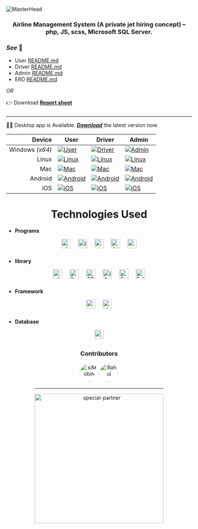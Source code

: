 ![MasterHead](https://github.com/siMobin/Project_AirlineManagement/assets/102217786/36397d92-668c-4636-94ca-0997fe596bb0)

<!-- <h3 align=center>Airline Management System</h3> -->
<h3 align=center>Airline Management System (A private jet hiring concept) – php, JS, scss, Microsoft SQL Server.</h3>

### _See_ 👀

- User [README.md](./user/README.md)
- Driver [README.md](./drivers/README.md)
- Admin [README.md](./admin/README.md)
- ERD [README.md](./database/README.md)

_OR_

👉 Download **[Report sheet](https://googrlDrivePDFLink)**

###

###

<hr>

🎉🍾 Desktop app is Available. **_[Download](https://github.com/siMobin/Project_AirlineManagement/releases/latest)_** the latest version now.

<div align="center">

|          Device | User                                                                         | Driver                                                                       | Admin                                                                                                                              |
| --------------: | ---------------------------------------------------------------------------- | ---------------------------------------------------------------------------- | ---------------------------------------------------------------------------------------------------------------------------------- |
| Windows _(x64)_ | [![User](https://img.shields.io/badge/coming%20soon-yellow)](#)              | [![Driver](https://img.shields.io/badge/coming%20soon-yellow)](#)            | [![Admin](https://img.shields.io/badge/Latest-1.2.082-blue)](https://github.com/siMobin/Project_AirlineManagement/releases/latest) |
|           Linux | [![Linux](https://img.shields.io/badge/no%20information%20available-red)](#) | [![Linux](https://img.shields.io/badge/no%20information%20available-red)](#) | [![Linux](https://img.shields.io/badge/coming%20soon-yellow)](#)                                                                   |
|             Mac | [![Mac](https://img.shields.io/badge/coming%20soon-yellow)](#)               | [![Mac](https://img.shields.io/badge/coming%20soon-yellow)](#)               | [![Mac](https://img.shields.io/badge/coming%20soon-yellow)](#)                                                                     |
|         Android | [![Android](https://img.shields.io/badge/coming%20soon-yellow)](#)           | [![Android](https://img.shields.io/badge/coming%20soon-yellow)](#)           | [![Android](https://img.shields.io/badge/no%20information%20available-red)](#)                                                     |
|             iOS | [![iOS](https://img.shields.io/badge/coming%20soon-yellow)](#)               | [![iOS](https://img.shields.io/badge/coming%20soon-yellow)](#)               | [![iOS](https://img.shields.io/badge/no%20information%20available-red)](#)                                                         |

</div>

###

###

<h1 align=center>Technologies Used</h1>

- **Programs**
<div align="center">
  <img src="https://img.shields.io/badge/PHP-777BB4?logo=php&logoColor=black&style=for-the-badge" height="25" alt="php logo"  />
  <img width="12" />
  <img src="https://img.shields.io/badge/JavaScript-F7DF1E?logo=javascript&logoColor=black&style=for-the-badge" height="25" alt="javascript logo"  />
  <img width="12" />
  <img src="https://img.shields.io/badge/Sass-CC6699?logo=sass&logoColor=black&style=for-the-badge" height="25" alt="sass logo"  />
  <img width="12" />
  <img src="https://img.shields.io/badge/HTML5-E34F26?logo=html5&logoColor=white&style=for-the-badge" height="25" alt="html5 logo"  />
  <img width="12" />
  <img src="https://img.shields.io/badge/CSS3-1572B6?logo=css3&logoColor=white&style=for-the-badge" height="25" alt="css3 logo"  />

</div>

###

- **library**

<div align="center">
  <img src="https://img.shields.io/badge/Chart.js-1572B6?logo=chart.js&logoColor=pink&style=for-the-badge" height="25" alt="chart js logo"  />
  <img width="12" />
  <img src="https://img.shields.io/badge/Swiper.js-2B2E3A?logo=swiper&logoColor=1572B6&style=for-the-badge" height="25" alt="Swiper js"  />
  <img width="12" />
  <img src="https://img.shields.io/badge/FPDF-ffbf74?logo=php&logoColor=2B2E3A&style=for-the-badge" height="25" alt="FPDF logo"  />
  <img width="12" />
  <img src="https://img.shields.io/badge/jQuery-0769AD?logo=jquery&logoColor=white&style=for-the-badge" height="25" alt="jQuery logo" />
  <img width="12" />
  <img src="https://img.shields.io/badge/Font%20Awesome-339AF0?logo=font-awesome&logoColor=white&style=for-the-badge" height="25" alt="Font Awesome logo"  />
  <img width="12" />
  <img src="https://img.shields.io/badge/%F0%9F%93%85%20FullCalendar-1976d2?style=for-the-badge" height="25" alt="FullCalendar logo" />

</div>

###

- **Framework**
<div align="center">
  <img src="https://img.shields.io/badge/Node.js-339933?logo=nodedotjs&logoColor=white&style=for-the-badge" height="25" alt="nodejs logo"  />
  <img width="12" />
  <img src="https://img.shields.io/badge/Nativefire-47848F?logo=electron&logoColor=white&style=for-the-badge" height="25" alt="electron logo"  />
</div>

###

- **Database**
<div align="center">
<img src="https://img.shields.io/badge/Microsoft SQL Server 2022-CC2927?logo=microsoftsqlserver&logoColor=white&style=for-the-badge" height="25" alt="microsoftsqlserver logo"  />
</div>

##

<h3 align=center>Contributors</h3>
<div align="center">
  <img src="https://avatars.githubusercontent.com/u/102217786?v=4" height="50" alt="siMobin" style="border-radius: 50%;" />
   <img src="https://avatars.githubusercontent.com/u/102604008?v=4" height="50" alt="Rahul"  style="border-radius: 50%;"/>
</div>

<div align="center">
<hr style="width:350px">
  <img src="https://github.com/siMobin/Project_AirlineManagement/assets/102217786/f677013e-c984-4f25-956b-5d73b30f9770" style="width:350px" align=center alt="special-partner">
</div>
